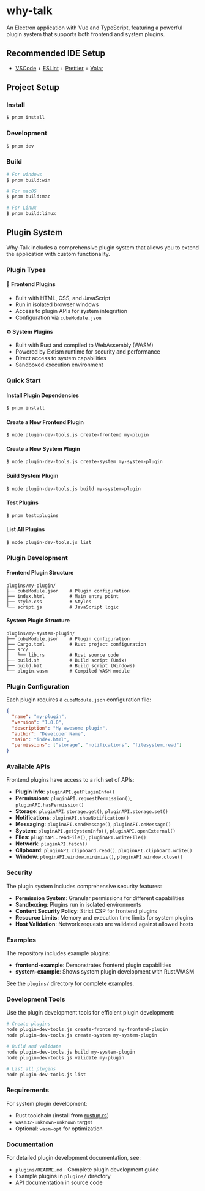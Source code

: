 # why-talk

An Electron application with Vue and TypeScript, featuring a powerful plugin system that supports both frontend and system plugins.

## Recommended IDE Setup

- [VSCode](https://code.visualstudio.com/) + [ESLint](https://marketplace.visualstudio.com/items?itemName=dbaeumer.vscode-eslint) + [Prettier](https://marketplace.visualstudio.com/items?itemName=esbenp.prettier-vscode) + [Volar](https://marketplace.visualstudio.com/items?itemName=Vue.volar)

## Project Setup

### Install

```bash
$ pnpm install
```

### Development

```bash
$ pnpm dev
```

### Build

```bash
# For windows
$ pnpm build:win

# For macOS
$ pnpm build:mac

# For Linux
$ pnpm build:linux
```

## Plugin System

Why-Talk includes a comprehensive plugin system that allows you to extend the application with custom functionality.

### Plugin Types

#### 🎨 Frontend Plugins

- Built with HTML, CSS, and JavaScript
- Run in isolated browser windows
- Access to plugin APIs for system integration
- Configuration via `cubeModule.json`

#### ⚙️ System Plugins

- Built with Rust and compiled to WebAssembly (WASM)
- Powered by Extism runtime for security and performance
- Direct access to system capabilities
- Sandboxed execution environment

### Quick Start

#### Install Plugin Dependencies

```bash
$ pnpm install
```

#### Create a New Frontend Plugin

```bash
$ node plugin-dev-tools.js create-frontend my-plugin
```

#### Create a New System Plugin

```bash
$ node plugin-dev-tools.js create-system my-system-plugin
```

#### Build System Plugin

```bash
$ node plugin-dev-tools.js build my-system-plugin
```

#### Test Plugins

```bash
$ pnpm test:plugins
```

#### List All Plugins

```bash
$ node plugin-dev-tools.js list
```

### Plugin Development

#### Frontend Plugin Structure

```
plugins/my-plugin/
├── cubeModule.json    # Plugin configuration
├── index.html         # Main entry point
├── style.css          # Styles
└── script.js          # JavaScript logic
```

#### System Plugin Structure

```
plugins/my-system-plugin/
├── cubeModule.json    # Plugin configuration
├── Cargo.toml         # Rust project configuration
├── src/
│   └── lib.rs         # Rust source code
├── build.sh           # Build script (Unix)
├── build.bat          # Build script (Windows)
└── plugin.wasm        # Compiled WASM module
```

### Plugin Configuration

Each plugin requires a `cubeModule.json` configuration file:

```json
{
  "name": "my-plugin",
  "version": "1.0.0",
  "description": "My awesome plugin",
  "author": "Developer Name",
  "main": "index.html",
  "permissions": ["storage", "notifications", "filesystem.read"]
}
```

### Available APIs

Frontend plugins have access to a rich set of APIs:

- **Plugin Info**: `pluginAPI.getPluginInfo()`
- **Permissions**: `pluginAPI.requestPermission()`, `pluginAPI.hasPermission()`
- **Storage**: `pluginAPI.storage.get()`, `pluginAPI.storage.set()`
- **Notifications**: `pluginAPI.showNotification()`
- **Messaging**: `pluginAPI.sendMessage()`, `pluginAPI.onMessage()`
- **System**: `pluginAPI.getSystemInfo()`, `pluginAPI.openExternal()`
- **Files**: `pluginAPI.readFile()`, `pluginAPI.writeFile()`
- **Network**: `pluginAPI.fetch()`
- **Clipboard**: `pluginAPI.clipboard.read()`, `pluginAPI.clipboard.write()`
- **Window**: `pluginAPI.window.minimize()`, `pluginAPI.window.close()`

### Security

The plugin system includes comprehensive security features:

- **Permission System**: Granular permissions for different capabilities
- **Sandboxing**: Plugins run in isolated environments
- **Content Security Policy**: Strict CSP for frontend plugins
- **Resource Limits**: Memory and execution time limits for system plugins
- **Host Validation**: Network requests are validated against allowed hosts

### Examples

The repository includes example plugins:

- **frontend-example**: Demonstrates frontend plugin capabilities
- **system-example**: Shows system plugin development with Rust/WASM

See the `plugins/` directory for complete examples.

### Development Tools

Use the plugin development tools for efficient plugin development:

```bash
# Create plugins
node plugin-dev-tools.js create-frontend my-frontend-plugin
node plugin-dev-tools.js create-system my-system-plugin

# Build and validate
node plugin-dev-tools.js build my-system-plugin
node plugin-dev-tools.js validate my-plugin

# List all plugins
node plugin-dev-tools.js list
```

### Requirements

For system plugin development:

- Rust toolchain (install from [rustup.rs](https://rustup.rs/))
- `wasm32-unknown-unknown` target
- Optional: `wasm-opt` for optimization

### Documentation

For detailed plugin development documentation, see:

- `plugins/README.md` - Complete plugin development guide
- Example plugins in `plugins/` directory
- API documentation in source code
